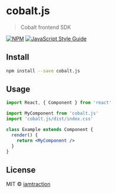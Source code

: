 # cobalt.js

> Cobalt frontend SDK

[![NPM](https://img.shields.io/npm/v/cobalt.js.svg)](https://www.npmjs.com/package/cobalt.js) [![JavaScript Style Guide](https://img.shields.io/badge/code_style-standard-brightgreen.svg)](https://standardjs.com)

## Install

```bash
npm install --save cobalt.js
```

## Usage

```jsx
import React, { Component } from 'react'

import MyComponent from 'cobalt.js'
import 'cobalt.js/dist/index.css'

class Example extends Component {
  render() {
    return <MyComponent />
  }
}
```

## License

MIT © [iamtraction](https://github.com/iamtraction)
